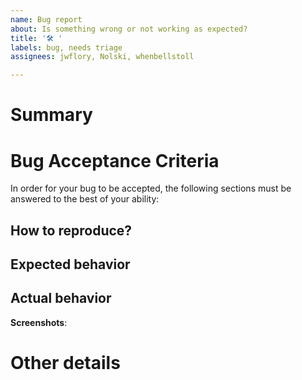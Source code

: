 ```yaml
---
name: Bug report
about: Is something wrong or not working as expected?
title: '🛠️ '
labels: bug, needs triage
assignees: jwflory, Nolski, whenbellstoll

---
```


# Summary

<!-- One sentence description what is wrong. -->


# Bug Acceptance Criteria

In order for your bug to be accepted, the following sections must be answered to the best of your ability:

## How to reproduce?

<!-- How would someone else experience the issue you are reporting? -->


## Expected behavior

<!-- What did you EXPECT to happen? List any steps. -->


## Actual behavior

<!-- What ACTUALLY happened leading up to the issue? List any steps. -->


**Screenshots**:
<!-- If applicable, add screenshots below to help explain your problem. -->


# Other details

<!-- Optional. Is there more context about the issue. If yes, explain below. -->

